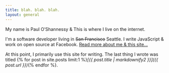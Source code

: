 ```yaml
---
title: blah. blah. blah.
layout: general
---
```


My name is Paul O&rsquo;Shannessy & This is where I live on the internet.

I'm a software developer living in ~~San Francisco~~ Seattle. I write JavaScript & work on open source at Facebook. [Read more about me & this site...](/about)

At this point, I primarily use this site for writing. The last thing I wrote was titled {% for post in site.posts limit:1 %}*[{{ post.title | markdownify2 }}]({{ post.url }})*{% endfor %}.
